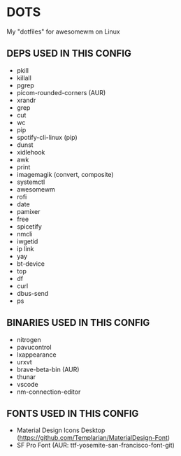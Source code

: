 # DOTS
My "dotfiles" for awesomewm on Linux

## DEPS USED IN THIS CONFIG
- pkill
- killall
- pgrep
- picom-rounded-corners (AUR)
- xrandr
- grep
- cut
- wc
- pip
- spotify-cli-linux (pip)
- dunst
- xidlehook
- awk
- print
- imagemagik (convert, composite)
- systemctl
- awesomewm
- rofi
- date
- pamixer
- free
- spicetify
- nmcli
- iwgetid
- ip link
- yay
- bt-device
- top
- df
- curl
- dbus-send
- ps


## BINARIES USED IN THIS CONFIG
- nitrogen
- pavucontrol
- lxappearance
- urxvt
- brave-beta-bin (AUR)
- thunar
- vscode
- nm-connection-editor


## FONTS USED IN THIS CONFIG
- Material Design Icons Desktop (https://github.com/Templarian/MaterialDesign-Font)
- SF Pro Font (AUR: ttf-yosemite-san-francisco-font-git)
